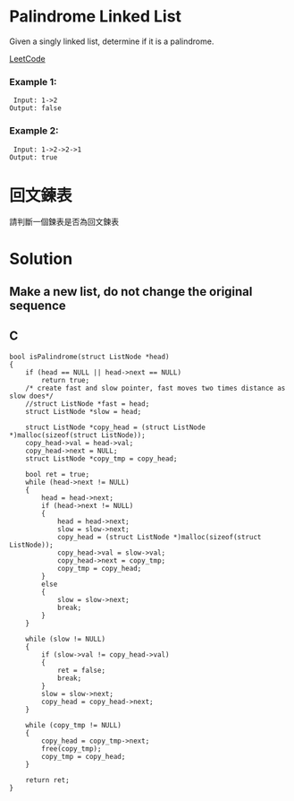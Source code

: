 #  Palindrome Linked List
Given a singly linked list, determine if it is a palindrome.

[LeetCode](https://leetcode.com/problems/palindrome-linked-list/)

### Example 1:
```
 Input: 1->2
Output: false
```
### Example 2:
```
 Input: 1->2->2->1
Output: true
```
#  回文鍊表
請判斷一個鍊表是否為回文鍊表


# Solution  
## Make a new list, do not change the original sequence

## C

```
bool isPalindrome(struct ListNode *head)
{
    if (head == NULL || head->next == NULL)
        return true;
    /* create fast and slow pointer, fast moves two times distance as slow does*/
    //struct ListNode *fast = head;
    struct ListNode *slow = head;

    struct ListNode *copy_head = (struct ListNode *)malloc(sizeof(struct ListNode));
    copy_head->val = head->val;
    copy_head->next = NULL;
    struct ListNode *copy_tmp = copy_head;

    bool ret = true;
    while (head->next != NULL)
    {
        head = head->next;
        if (head->next != NULL)
        {
            head = head->next;
            slow = slow->next;
            copy_head = (struct ListNode *)malloc(sizeof(struct ListNode));
            copy_head->val = slow->val;
            copy_head->next = copy_tmp;
            copy_tmp = copy_head;
        }
        else
        {
            slow = slow->next;
            break;
        }
    }

    while (slow != NULL)
    {
        if (slow->val != copy_head->val)
        {
            ret = false;
            break;
        }
        slow = slow->next;
        copy_head = copy_head->next;
    }

    while (copy_tmp != NULL)
    {
        copy_head = copy_tmp->next;
        free(copy_tmp);
        copy_tmp = copy_head;
    }

    return ret;
}
```


